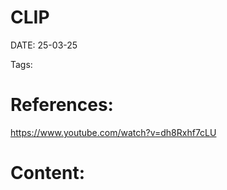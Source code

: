 
# CLIP


DATE:  25-03-25


Tags:

# References:
https://www.youtube.com/watch?v=dh8Rxhf7cLU




# Content:





